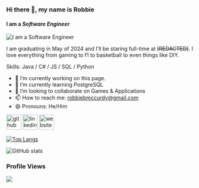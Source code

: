 ### Hi there 👋, my name is **Robbie**
#### I am a *Software Engineer*
![I am a *Software Engineer*](https://studio.uxpincdn.com/studio/wp-content/uploads/2023/07/90s-website-min.png.webp)

I am graduating in May of 2024 and I'll be staring full-time at ~~[REDACTED]~~. I love everything from gaming to f1 to basketball to even things like DIY.

Skills: Java / C# / JS / SQL / Python

- 🔭 I’m currently working on this page. 
- 🌱 I’m currently learning PostgreSQL 
- 👯 I’m looking to collaborate on Games & Applications 
- 📫 How to reach me: robbiebmccurdy@gmail.com 
- 😄 Pronouns: He/Him 


[<img src='https://cdn.jsdelivr.net/npm/simple-icons@3.0.1/icons/github.svg' alt='github' height='40'>](https://github.com/robbiebmccurdy)  [<img src='https://cdn.jsdelivr.net/npm/simple-icons@3.0.1/icons/linkedin.svg' alt='linkedin' height='40'>](https://www.linkedin.com/in/robbie-mccurdy/)  [<img src='https://cdn.jsdelivr.net/npm/simple-icons@3.0.1/icons/icloud.svg' alt='website' height='40'>](https://robbiemccurdy.dev/)  

[![Top Langs](https://github-readme-stats.vercel.app/api/top-langs/?username=robbiebmccurdy)](https://github.com/anuraghazra/github-readme-stats)

![GitHub stats](https://github-readme-stats.vercel.app/api?username=robbiebmccurdy&show_icons=true&count_private=true)  

### Profile Views
![](https://komarev.com/ghpvc/?username=robbiebmccurdy&color=green)

<!---
robbiebmccurdy/robbiebmccurdy is a ✨ special ✨ repository because its `README.md` (this file) appears on your GitHub profile.
You can click the Preview link to take a look at your changes.
--->
